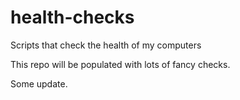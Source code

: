 # health-checks
Scripts that check the health of my computers

This repo will be populated with lots of fancy checks.

Some update.
